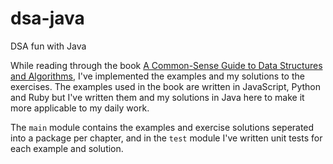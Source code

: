 # dsa-java

DSA fun with Java

While reading through the book [A Common-Sense Guide to Data Structures and Algorithms](https://pragprog.com/titles/jwdsal2/a-common-sense-guide-to-data-structures-and-algorithms-second-edition/), I've implemented the examples and my solutions to the exercises. The examples used in the book are written in JavaScript, Python and Ruby but I've written them and my solutions in Java here to make it more applicable to my daily work.

The `main` module contains the examples and exercise solutions seperated into a package per chapter, and in the `test` module I've written unit tests for each example and solution.
